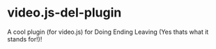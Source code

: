 # video.js-del-plugin
A cool plugin (for video.js) for Doing Ending Leaving (Yes thats what it stands for!)!
